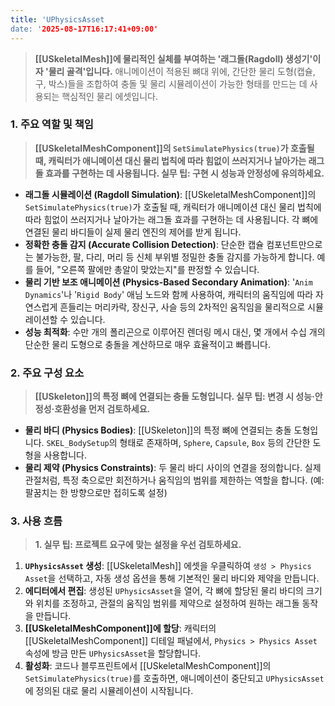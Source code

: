 ```yaml
---
title: 'UPhysicsAsset
date: '2025-08-17T16:17:41+09:00'
---
```




> **[[USkeletalMesh]]에 물리적인 실체를 부여하는 '래그돌(Ragdoll) 생성기'이자 '물리 골격'입니다.** 애니메이션이 적용된 뼈대 위에, 간단한 물리 도형(캡슐, 구, 박스)들을 조합하여 충돌 및 물리 시뮬레이션이 가능한 형태를 만드는 데 사용되는 핵심적인 물리 에셋입니다.

### **1. 주요 역할 및 책임**
> **[[USkeletalMeshComponent]]의 `SetSimulatePhysics(true)`가 호출될 때, 캐릭터가 애니메이션 대신 물리 법칙에 따라 힘없이 쓰러지거나 날아가는 래그돌 효과를 구현하는 데 사용됩니다. 실무 팁: 구현 시 성능과 안정성에 유의하세요.**
* **래그돌 시뮬레이션 (Ragdoll Simulation)**:
	[[USkeletalMeshComponent]]의 `SetSimulatePhysics(true)`가 호출될 때, 캐릭터가 애니메이션 대신 물리 법칙에 따라 힘없이 쓰러지거나 날아가는 래그돌 효과를 구현하는 데 사용됩니다. 각 뼈에 연결된 물리 바디들이 실제 물리 엔진의 제어를 받게 됩니다.
* **정확한 충돌 감지 (Accurate Collision Detection)**:
	단순한 캡슐 컴포넌트만으로는 불가능한, 팔, 다리, 머리 등 신체 부위별 정밀한 충돌 감지를 가능하게 합니다. 예를 들어, "오른쪽 팔에만 총알이 맞았는지"를 판정할 수 있습니다.
* **물리 기반 보조 애니메이션 (Physics-Based Secondary Animation)**:
	'`Anim Dynamics`'나 '`Rigid Body`' 애님 노드와 함께 사용하여, 캐릭터의 움직임에 따라 자연스럽게 흔들리는 머리카락, 장신구, 사슬 등의 2차적인 움직임을 물리적으로 시뮬레이션할 수 있습니다.
* **성능 최적화**:
	수만 개의 폴리곤으로 이루어진 렌더링 메시 대신, 몇 개에서 수십 개의 단순한 물리 도형으로 충돌을 계산하므로 매우 효율적이고 빠릅니다.

### **2. 주요 구성 요소**
> **[[USkeleton]]의 특정 뼈에 연결되는 충돌 도형입니다. 실무 팁: 변경 시 성능·안정성·호환성을 먼저 검토하세요.**
* **물리 바디 (Physics Bodies)**:
	[[USkeleton]]의 특정 뼈에 연결되는 충돌 도형입니다. `SKEL_BodySetup`의 형태로 존재하며, `Sphere`, `Capsule`, `Box` 등의 간단한 도형을 사용합니다.
* **물리 제약 (Physics Constraints)**:
	두 물리 바디 사이의 연결을 정의합니다. 실제 관절처럼, 특정 축으로만 회전하거나 움직임의 범위를 제한하는 역할을 합니다. (예: 팔꿈치는 한 방향으로만 접히도록 설정)

### **3. 사용 흐름**
> **1. 실무 팁: 프로젝트 요구에 맞는 설정을 우선 검토하세요.**
1. **`UPhysicsAsset` 생성**:
	[[USkeletalMesh]] 에셋을 우클릭하여 `생성 > Physics Asset`을 선택하고, 자동 생성 옵션을 통해 기본적인 물리 바디와 제약을 만듭니다.
2. **에디터에서 편집**:
	생성된 `UPhysicsAsset`을 열어, 각 뼈에 할당된 물리 바디의 크기와 위치를 조정하고, 관절의 움직임 범위를 제약으로 설정하여 원하는 래그돌 동작을 만듭니다.
3. **[[USkeletalMeshComponent]]에 할당**:
	캐릭터의 [[USkeletalMeshComponent]] 디테일 패널에서, `Physics > Physics Asset` 속성에 방금 만든 `UPhysicsAsset`을 할당합니다.
4. **활성화**:
	코드나 블루프린트에서 [[USkeletalMeshComponent]]의 `SetSimulatePhysics(true)`를 호출하면, 애니메이션이 중단되고 `UPhysicsAsset`에 정의된 대로 물리 시뮬레이션이 시작됩니다.